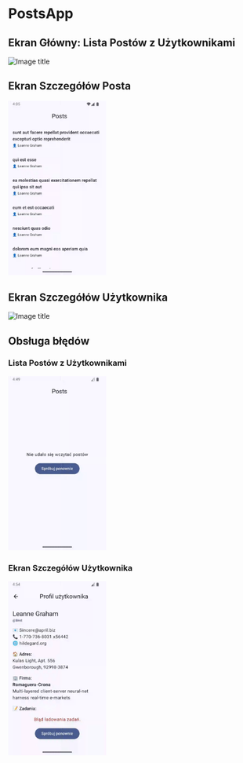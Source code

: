 # PostsApp

## Ekran Główny: Lista Postów z Użytkownikami
<img src="/images/Lista.gif" alt="Image title" width="200">

## Ekran Szczegółów Posta
<img src="/images/Post.gif" alt="Image title" width="200">

## Ekran Szczegółów Użytkownika
<img src="/images/Uzytkownik.gif" alt="Image title" width="200">

## Obsługa błędów

### Lista Postów z Użytkownikami
<img src="/images/ListaE.gif" alt="Image title" width="200">

### Ekran Szczegółów Użytkownika
<img src="/images/UzytkownikE.gif" alt="Image title" width="200">